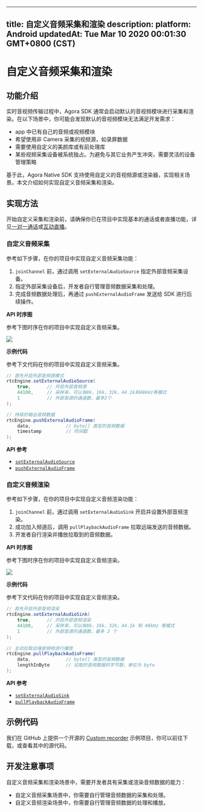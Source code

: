 
---
title: 自定义音频采集和渲染
description: 
platform: Android
updatedAt: Tue Mar 10 2020 00:01:30 GMT+0800 (CST)
---
# 自定义音频采集和渲染
## 功能介绍

实时音视频传输过程中，Agora SDK 通常会启动默认的音视频模块进行采集和渲染。在以下场景中，你可能会发现默认的音视频模块无法满足开发需求：

- app 中已有自己的音频或视频模块
- 希望使用非 Camera 采集的视频源，如录屏数据
- 需要使用自定义的美颜库或有前处理库
- 某些视频采集设备被系统独占。为避免与其它业务产生冲突，需要灵活的设备管理策略

基于此，Agora Native SDK 支持使用自定义的音视频源或渲染器，实现相关场景。本文介绍如何实现自定义音频采集和渲染。

## 实现方法

开始自定义采集和渲染前，请确保你已在项目中实现基本的通话或者直播功能，详见[一对一通话](../../cn/Video/start_call_android.md)或[互动直播](../../cn/Video/start_live_android.md)。

### 自定义音频采集

参考如下步骤，在你的项目中实现自定义音频采集功能：

1. `joinChannel` 前，通过调用 `setExternalAudioSource` 指定外部音频采集设备。
2. 指定外部采集设备后，开发者自行管理音频数据采集和处理。
3. 完成音频数据处理后，再通过 `pushExternalAudioFrame` 发送给 SDK 进行后续操作。

**API 时序图**

参考下图时序在你的项目中实现自定义音频采集。

![](https://web-cdn.agora.io/docs-files/1568966776336)

**示例代码**

参考下文代码在你的项目中实现自定义音频采集。

```java
// 首先开启外部音频源模式
rtcEngine.setExternalAudioSource(
	true,      // 开启外部音频源
	44100,     // 采样率，可以有8k，16k，32k，44.1k和48kHz等模式
	1          // 外部音源的通道数，最多2个
);

// 持续的输出音频数据
rtcEngine.pushExternalAudioFrame(
	data,             // byte[] 类型的音频数据
	timestamp         // 时间戳
);
```

**API 参考**
* [`setExternalAudioSource`](https://docs.agora.io/cn/Video/API%20Reference/java/classio_1_1agora_1_1rtc_1_1_rtc_engine.html#a5e5630afd7104ee7be8b246ae004efb3)
* [`pushExternalAudioFrame`](https://docs.agora.io/cn/Video/API%20Reference/java/classio_1_1agora_1_1rtc_1_1_rtc_engine.html#a9e219a679d066cfc2544b5e8f9d4d69f)

### 自定义音频渲染

参考如下步骤，在你的项目中实现自定义音频渲染功能：

1. `joinChannel` 前，通过调用 `setExternalAudioSink` 开启并设置外部音频渲染。
2. 成功加入频道后，调用 `pullPlaybackAudioFrame` 拉取远端发送的音频数据。
3. 开发者自行渲染并播放拉取到的音频数据。

**API 时序图**

参考下图时序在你的项目中实现自定义音频渲染。

![](https://web-cdn.agora.io/docs-files/1568966971796)

**示例代码**

参考下文代码在你的项目中实现自定义音频渲染。

```java
// 首先开启外部音频渲染
rtcEngine.setExternalAudioSink(
    true,      // 开启外部音频渲染
    44100,     // 采样率，可以有8k，16k，32k，44.1k 和 48kHz 等模式
    1          // 外部音源的通道数，最多 2 个
);
 
// 主动拉取远端音频帧进行播放
rtcEngine.pullPlaybackAudioFrame(
    data,             // byte[] 类型的音频数据
    lengthInByte      // 拉取的音频数据的字节数，单位为 byte
);
```

**API 参考**

- [`setExternalAudioSink`](https://docs.agora.io/cn/Video/API%20Reference/java/classio_1_1agora_1_1rtc_1_1_rtc_engine.html#a270c0607d443790e92cdbd0d45ba1732)
- [`pullPlaybackAudioFrame`](https://docs.agora.io/cn/Video/API%20Reference/java/classio_1_1agora_1_1rtc_1_1_rtc_engine.html#ae15064944870692e9a0a59fdc87654c4)

## 示例代码

我们在 GitHub 上提供一个开源的 [Custom recorder](https://github.com/AgoraIO/Advanced-Audio/tree/dev/3.1.0_android/Advanced-Audio-Android/sample-custom-recorder/) 示例项目，你可以前往下载，或查看其中的源代码。


## 开发注意事项

自定义音频采集和渲染场景中，需要开发者具有采集或渲染音频数据的能力：

- 自定义音频采集场景中，你需要自行管理音频数据的采集和处理。
- 自定义音频渲染场景中，你需要自行管理音频数据的处理和播放。

